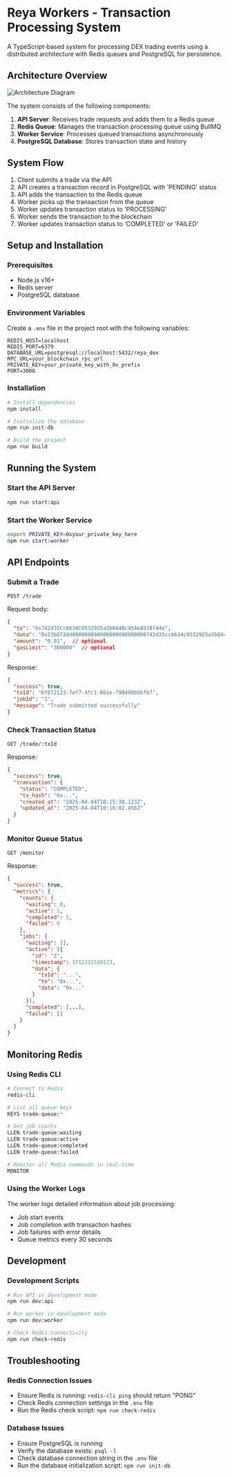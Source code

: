 # Reya Workers - Transaction Processing System

A TypeScript-based system for processing DEX trading events using a distributed architecture with Redis queues and PostgreSQL for persistence.

## Architecture Overview

![Architecture Diagram](./docs/system_architecture.png)

The system consists of the following components:

1. **API Server**: Receives trade requests and adds them to a Redis queue
2. **Redis Queue**: Manages the transaction processing queue using BullMQ
3. **Worker Service**: Processes queued transactions asynchronously
4. **PostgreSQL Database**: Stores transaction state and history

## System Flow

1. Client submits a trade via the API
2. API creates a transaction record in PostgreSQL with 'PENDING' status
3. API adds the transaction to the Redis queue
4. Worker picks up the transaction from the queue
5. Worker updates transaction status to 'PROCESSING'
6. Worker sends the transaction to the blockchain
7. Worker updates transaction status to 'COMPLETED' or 'FAILED'

## Setup and Installation

### Prerequisites

- Node.js v16+
- Redis server
- PostgreSQL database

### Environment Variables

Create a `.env` file in the project root with the following variables:

```
REDIS_HOST=localhost
REDIS_PORT=6379
DATABASE_URL=postgresql://localhost:5432/reya_dex
RPC_URL=your_blockchain_rpc_url
PRIVATE_KEY=your_private_key_with_0x_prefix
PORT=3000
```

### Installation

```bash
# Install dependencies
npm install

# Initialize the database
npm run init-db

# Build the project
npm run build
```

## Running the System

### Start the API Server

```bash
npm run start:api
```

### Start the Worker Service

```bash
export PRIVATE_KEY=0xyour_private_key_here
npm run start:worker
```

## API Endpoints

### Submit a Trade

```
POST /trade
```

Request body:
```json
{
  "to": "0x742d35Cc6634C0532925a3b844Bc454e4438f44e",
  "data": "0x23b872dd000000000000000000000000742d35cc6634c0532925a3b844bc454e4438f44e",
  "amount": "0.01",  // optional
  "gasLimit": "300000"  // optional
}
```

Response:
```json
{
  "success": true,
  "txId": "6f072123-7ef7-4fc1-861e-790490bbbfb7",
  "jobId": "1",
  "message": "Trade submitted successfully"
}
```

### Check Transaction Status

```
GET /trade/:txId
```

Response:
```json
{
  "success": true,
  "transaction": {
    "status": "COMPLETED",
    "tx_hash": "0x...",
    "created_at": "2025-04-04T10:15:30.123Z",
    "updated_at": "2025-04-04T10:16:02.456Z"
  }
}
```

### Monitor Queue Status

```
GET /monitor
```

Response:
```json
{
  "success": true,
  "metrics": {
    "counts": {
      "waiting": 0,
      "active": 1,
      "completed": 5,
      "failed": 0
    },
    "jobs": {
      "waiting": [],
      "active": [{
        "id": "2",
        "timestamp": 1712221530123,
        "data": {
          "txId": "...",
          "to": "0x...",
          "data": "0x..."
        }
      }],
      "completed": [...],
      "failed": []
    }
  }
}
```

## Monitoring Redis

### Using Redis CLI

```bash
# Connect to Redis
redis-cli

# List all queue keys
KEYS trade-queue:*

# Get job counts
LLEN trade-queue:waiting
LLEN trade-queue:active
LLEN trade-queue:completed
LLEN trade-queue:failed

# Monitor all Redis commands in real-time
MONITOR
```

### Using the Worker Logs

The worker logs detailed information about job processing:
- Job start events
- Job completion with transaction hashes
- Job failures with error details
- Queue metrics every 30 seconds

## Development

### Development Scripts

```bash
# Run API in development mode
npm run dev:api

# Run worker in development mode
npm run dev:worker

# Check Redis connectivity
npm run check-redis
```

## Troubleshooting

### Redis Connection Issues

- Ensure Redis is running: `redis-cli ping` should return "PONG"
- Check Redis connection settings in the `.env` file
- Run the Redis check script: `npm run check-redis`

### Database Issues

- Ensure PostgreSQL is running
- Verify the database exists: `psql -l`
- Check database connection string in the `.env` file
- Run the database initialization script: `npm run init-db`
